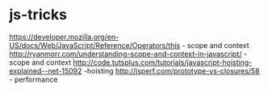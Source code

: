 js-tricks
=========

https://developer.mozilla.org/en-US/docs/Web/JavaScript/Reference/Operators/this - scope and context
http://ryanmorr.com/understanding-scope-and-context-in-javascript/ - scope and context
http://code.tutsplus.com/tutorials/javascript-hoisting-explained--net-15092 -hoisting
http://jsperf.com/prototype-vs-closures/58 - performance